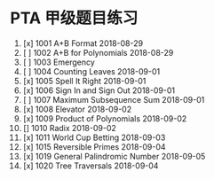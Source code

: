 # PTA 甲级题目练习
1. [x] 1001 A+B Format 2018-08-29 
2. [ ] 1002 A+B for Polynomials 2018-08-29
3. [ ] 1003 Emergency 
4. [ ] 1004 Counting Leaves 2018-09-01
5. [x] 1005 Spell It Right 2018-09-01
6. [x] 1006 Sign In and Sign Out 2018-09-01
7. [ ] 1007 Maximum Subsequence Sum 2018-09-01
8. [x] 1008 Elevator 2018-09-02
9. [x] 1009 Product of Polynomials 2018-09-02
10. [] 1010 Radix 2018-09-02
11. [x] 1011 World Cup Betting 2018-09-03
15. [x] 1015 Reversible Primes 2018-09-04 
16. [x] 1019 General Palindromic Number 2018-09-05
17. [x] 1020 Tree Traversals 2018-09-04